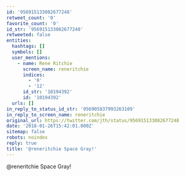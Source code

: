 ```yaml
---
id: '956915133082677248'
retweet_count: '0'
favorite_count: '0'
id_str: '956915133082677248'
retweeted: false
entities:
  hashtags: []
  symbols: []
  user_mentions:
    - name: Rene Ritchie
      screen_name: reneritchie
      indices:
        - '0'
        - '12'
      id_str: '10194392'
      id: '10194392'
  urls: []
in_reply_to_status_id_str: '956905837993263109'
in_reply_to_screen_name: reneritchie
original_url: https://twitter.com/jth/status/956915133082677248
date: '2018-01-26T15:42:01.000Z'
sitemap: false
robots: noindex
reply: true
title: '@reneritchie Space Gray!'
---
```


@reneritchie Space Gray!